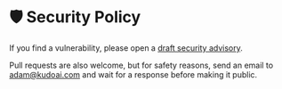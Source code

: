 # 🛡️ Security Policy

If you find a vulnerability, please open a [draft security advisory](https://github.com/adamlui/minify.js/security/advisories/new).

Pull requests are also welcome, but for safety reasons, send an email to <adam@kudoai.com> and wait for a response before making it public.

